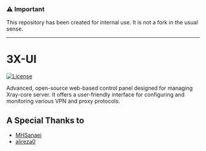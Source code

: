 ### ⚠️ Important

This repository has been created for internal use. It is not a fork in the usual sense.

---

# 3X-UI

[![License](https://img.shields.io/badge/license-GPL%20V3-blue.svg?longCache=true&style=for-the-badge)](https://www.gnu.org/licenses/gpl-3.0.en.html)

Advanced, open-source web-based control panel designed for managing Xray-core server. It offers a user-friendly interface for configuring and monitoring various VPN and proxy protocols.


## A Special Thanks to

- [MHSanaei](https://github.com/mhsanaei/)
- [alireza0](https://github.com/alireza0/)